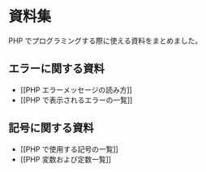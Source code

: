 # 資料集

PHP でプログラミングする際に使える資料をまとめました。

## エラーに関する資料

- [[PHP エラーメッセージの読み方]]
- [[PHP で表示されるエラーの一覧]]

## 記号に関する資料

- [[PHP で使用する記号の一覧]]
- [[PHP 変数および定数一覧]]